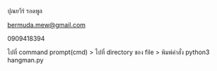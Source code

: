 ปุณยวีร์  รอดพูล

bermuda.mew@gmail.com

0909418394

ไปที่ command prompt(cmd) > ไปที่ directory ของ file > พิมพ์คำสั่ง python3 hangman.py 
